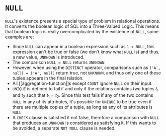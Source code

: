 # `NULL`
`NULL`'s existence presents a special type of problem in relational operations. It converts the boolean logic of SQL into a Three-Valued Logic. This means that boolean logic is really overcomplicated by the existence of `NULL`, some examples are:

* Since `NULL` can appear in a boolean expression such as `1 < NULL`, this expression can't be true or false (we don't know what `NULL` is) and thus, a new value, `UNKNOWN` is introduced.
* The comparison `NULL = NULL` returns `UNKNOWN`
* However, when using the `DISTINCT` operator, comparisons such as `('A', null) = ('A', null)` return true, not `UNKNOWN`, and thus only one of these tuples appears in the final relation.
* All [[aggregation-function]]s except `COUNT` ignore `NULL` on their input.
* `UNIQUE` is defined to fail if and only if the relations contains two tuples $t_1$ and $t_2$ such that $t_1 = t_2$. Since this test fails if any of the two contains `NULL` in any of its attributes, it's possible for `UNIQUE` to be true even if there are multiple copies of a tuple, as long as any of its attributes is `NULL`
* A `CHECK` clause is satisfied if not false, therefore a comparison with `NULL` that produces an `UNKNOWN` is considered as satisfying it. If this wants to be avoided, a separate `NOT NULL` clause is needed.
